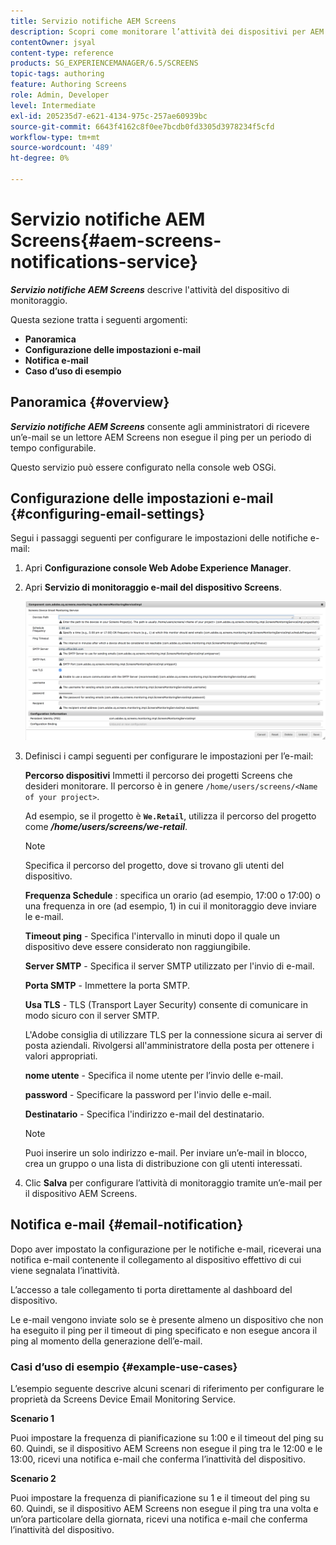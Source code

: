 ```yaml
---
title: Servizio notifiche AEM Screens
description: Scopri come monitorare l’attività dei dispositivi per AEM Screens.
contentOwner: jsyal
content-type: reference
products: SG_EXPERIENCEMANAGER/6.5/SCREENS
topic-tags: authoring
feature: Authoring Screens
role: Admin, Developer
level: Intermediate
exl-id: 205235d7-e621-4134-975c-257ae60939bc
source-git-commit: 6643f4162c8f0ee7bcdb0fd3305d3978234f5cfd
workflow-type: tm+mt
source-wordcount: '489'
ht-degree: 0%

---
```


# Servizio notifiche AEM Screens{#aem-screens-notifications-service}

<!--removed from metadata: admitteddomains: @adobe.com;@caesars.com-->

***Servizio notifiche AEM Screens*** descrive l&#39;attività del dispositivo di monitoraggio.

Questa sezione tratta i seguenti argomenti:

* **Panoramica**
* **Configurazione delle impostazioni e-mail**
* **Notifica e-mail**
* **Caso d’uso di esempio**

<!-- OBSOLETE NOTE>
>[!CAUTION]
>
>This AEM Screens functionality is only available, if you have installed AEM 6.3.2 Feature Pack 3 or AEM 6.4.1 Screens Feature Pack 1.
>
>To get access to this Feature Pack, contact Adobe Support and request access. After you have permissions you can download it from Package Share. -->

## Panoramica {#overview}

***Servizio notifiche AEM Screens*** consente agli amministratori di ricevere un’e-mail se un lettore AEM Screens non esegue il ping per un periodo di tempo configurabile.

Questo servizio può essere configurato nella console web OSGi.

## Configurazione delle impostazioni e-mail {#configuring-email-settings}

Segui i passaggi seguenti per configurare le impostazioni delle notifiche e-mail:

1. Apri **Configurazione console Web Adobe Experience Manager**.
1. Apri **Servizio di monitoraggio e-mail del dispositivo Screens**.

   ![screen_shot_2018-04-26at44602pm](assets/screen_shot_2018-04-26at44602pm.png)

1. Definisci i campi seguenti per configurare le impostazioni per l’e-mail:

   **Percorso dispositivi** Immetti il percorso dei progetti Screens che desideri monitorare. Il percorso è in genere `/home/users/screens/<Name of your project>`.

   Ad esempio, se il progetto è **`We.Retail`**, utilizza il percorso del progetto come ***/home/users/screens/we-retail***.

   >[!NOTE]
   >
   >Specifica il percorso del progetto, dove si trovano gli utenti del dispositivo.

   **Frequenza Schedule** : specifica un orario (ad esempio, 17:00 o 17:00) o una frequenza in ore (ad esempio, 1) in cui il monitoraggio deve inviare le e-mail.

   **Timeout ping** - Specifica l&#39;intervallo in minuti dopo il quale un dispositivo deve essere considerato non raggiungibile.

   **Server SMTP** - Specifica il server SMTP utilizzato per l&#39;invio di e-mail.

   **Porta SMTP** - Immettere la porta SMTP.

   **Usa TLS** - TLS (Transport Layer Security) consente di comunicare in modo sicuro con il server SMTP.

   L&#39;Adobe consiglia di utilizzare TLS per la connessione sicura ai server di posta aziendali. Rivolgersi all&#39;amministratore della posta per ottenere i valori appropriati.

   **nome utente** - Specifica il nome utente per l’invio delle e-mail.

   **password** - Specificare la password per l&#39;invio delle e-mail.

   **Destinatario** - Specifica l&#39;indirizzo e-mail del destinatario.

   >[!NOTE]
   >
   >Puoi inserire un solo indirizzo e-mail. Per inviare un’e-mail in blocco, crea un gruppo o una lista di distribuzione con gli utenti interessati.

1. Clic **Salva** per configurare l’attività di monitoraggio tramite un’e-mail per il dispositivo AEM Screens.

## Notifica e-mail {#email-notification}

Dopo aver impostato la configurazione per le notifiche e-mail, riceverai una notifica e-mail contenente il collegamento al dispositivo effettivo di cui viene segnalata l’inattività.

L’accesso a tale collegamento ti porta direttamente al dashboard del dispositivo.

Le e-mail vengono inviate solo se è presente almeno un dispositivo che non ha eseguito il ping per il timeout di ping specificato e non esegue ancora il ping al momento della generazione dell’e-mail.

### Casi d’uso di esempio {#example-use-cases}

L’esempio seguente descrive alcuni scenari di riferimento per configurare le proprietà da Screens Device Email Monitoring Service.

**Scenario 1**

Puoi impostare la frequenza di pianificazione su 1:00 e il timeout del ping su 60. Quindi, se il dispositivo AEM Screens non esegue il ping tra le 12:00 e le 13:00, ricevi una notifica e-mail che conferma l’inattività del dispositivo.

**Scenario 2**

Puoi impostare la frequenza di pianificazione su 1 e il timeout del ping su 60. Quindi, se il dispositivo AEM Screens non esegue il ping tra una volta e un’ora particolare della giornata, ricevi una notifica e-mail che conferma l’inattività del dispositivo.
